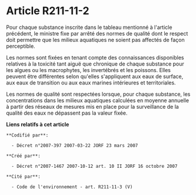 # Article R211-11-2

Pour chaque substance inscrite dans le tableau mentionné à l'article précédent, le ministre fixe par arrêté des normes de
qualité dont le respect doit permettre que les milieux aquatiques ne soient pas affectés de façon perceptible.

Les normes sont fixées en tenant compte des connaissances disponibles relatives à la toxicité tant aiguë que chronique de
chaque substance pour les algues ou les macrophytes, les invertébrés et les poissons. Elles peuvent être différentes selon
qu'elles s'appliquent aux eaux de surface, aux eaux de transition ou aux eaux marines intérieures et territoriales.

Les normes de qualité sont respectées lorsque, pour chaque substance, les concentrations dans les milieux aquatiques
calculées en moyenne annuelle à partir des réseaux de mesures mis en place pour la surveillance de la qualité des eaux ne
dépassent pas la valeur fixée.

**Liens relatifs à cet article**

	**Codifié par**:

	  - Décret n°2007-397 2007-03-22 JORF 23 mars 2007

	**Créé par**:

	  - Décret n°2007-1467 2007-10-12 art. 10 II JORF 16 octobre 2007

	**Cité par**:

	  - Code de l'environnement - art. R211-11-3 (V)
